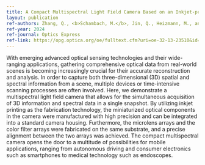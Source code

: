 ```yaml
---
title: A Compact Multispectral Light Field Camera Based on an Inkjet-printed Microlens Array and Color Filter Array
layout: publication
ref-authors: Zhang, Q., <b>Schambach, M.</b>, Jin, Q., Heizmann, M., and Lemmer, U.
ref-year: 2024
ref-journal: Optics Express
ref-link: https://opg.optica.org/oe/fulltext.cfm?uri=oe-32-13-23510&id=551644
---
```


With emerging advanced optical sensing technologies and their wide-ranging applications, gathering comprehensive optical data from real-world scenes is becoming increasingly crucial for their accurate reconstruction and analysis. In order to capture both three-dimensional (3D) spatial and spectral information from a scene, multiple devices or time-intensive scanning processes are often involved. Here, we demonstrate a multispectral light field camera that allows for the simultaneous acquisition of 3D information and spectral data in a single snapshot. By utilizing inkjet printing as the fabrication technology, the miniaturized optical components in the camera were manufactured with high precision and can be integrated into a standard camera housing. Furthermore, the microlens arrays and the color filter arrays were fabricated on the same substrate, and a precise alignment between the two arrays was achieved. The compact multispectral camera opens the door to a multitude of possibilities for mobile applications, ranging from autonomous driving and consumer electronics such as smartphones to medical technology such as endoscopes.
